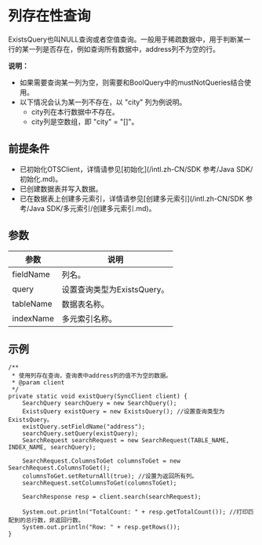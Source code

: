 # 列存在性查询

ExistsQuery也叫NULL查询或者空值查询。一般用于稀疏数据中，用于判断某一行的某一列是否存在，例如查询所有数据中，address列不为空的行。

**说明：**

-   如果需要查询某一列为空，则需要和BoolQuery中的mustNotQueries结合使用。
-   以下情况会认为某一列不存在，以 "city" 列为例说明。
    -   city列在本行数据中不存在。
    -   city列是空数组，即 "city" = "\[\]"。

## 前提条件

-   已初始化OTSClient，详情请参见[初始化](/intl.zh-CN/SDK 参考/Java SDK/初始化.md)。
-   已创建数据表并写入数据。
-   已在数据表上创建多元索引，详情请参见[创建多元索引](/intl.zh-CN/SDK 参考/Java SDK/多元索引/创建多元索引.md)。

## 参数

|参数|说明|
|--|--|
|fieldName|列名。|
|query|设置查询类型为ExistsQuery。|
|tableName|数据表名称。|
|indexName|多元索引名称。|

## 示例

```
/**
 * 使用列存在查询，查询表中address列的值不为空的数据。
 * @param client
 */
private static void existQuery(SyncClient client) {
    SearchQuery searchQuery = new SearchQuery();
    ExistsQuery existQuery = new ExistsQuery(); //设置查询类型为ExistsQuery。
    existQuery.setFieldName("address");
    searchQuery.setQuery(existQuery);
    SearchRequest searchRequest = new SearchRequest(TABLE_NAME, INDEX_NAME, searchQuery);

    SearchRequest.ColumnsToGet columnsToGet = new SearchRequest.ColumnsToGet();
    columnsToGet.setReturnAll(true); //设置为返回所有列。
    searchRequest.setColumnsToGet(columnsToGet);

    SearchResponse resp = client.search(searchRequest);

    System.out.println("TotalCount: " + resp.getTotalCount()); //打印匹配到的总行数，非返回行数。
    System.out.println("Row: " + resp.getRows());
}
```

